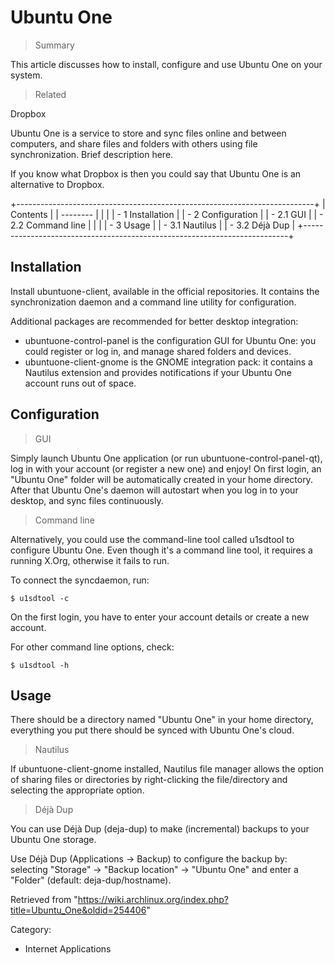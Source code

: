 Ubuntu One
==========

> Summary

This article discusses how to install, configure and use Ubuntu One on
your system.

> Related

Dropbox

Ubuntu One is a service to store and sync files online and between
computers, and share files and folders with others using file
synchronization. Brief description here.

If you know what Dropbox is then you could say that Ubuntu One is an
alternative to Dropbox.

+--------------------------------------------------------------------------+
| Contents                                                                 |
| --------                                                                 |
|                                                                          |
| -   1 Installation                                                       |
| -   2 Configuration                                                      |
|     -   2.1 GUI                                                          |
|     -   2.2 Command line                                                 |
|                                                                          |
| -   3 Usage                                                              |
|     -   3.1 Nautilus                                                     |
|     -   3.2 Déjà Dup                                                     |
+--------------------------------------------------------------------------+

Installation
------------

Install ubuntuone-client, available in the official repositories. It
contains the synchronization daemon and a command line utility for
configuration.

Additional packages are recommended for better desktop integration:

-   ubuntuone-control-panel is the configuration GUI for Ubuntu One: you
    could register or log in, and manage shared folders and devices.
-   ubuntuone-client-gnome is the GNOME integration pack: it contains a
    Nautilus extension and provides notifications if your Ubuntu One
    account runs out of space.

Configuration
-------------

> GUI

Simply launch Ubuntu One application (or run
ubuntuone-control-panel-qt), log in with your account (or register a new
one) and enjoy! On first login, an "Ubuntu One" folder will be
automatically created in your home directory. After that Ubuntu One's
daemon will autostart when you log in to your desktop, and sync files
continuously.

> Command line

Alternatively, you could use the command-line tool called u1sdtool to
configure Ubuntu One. Even though it's a command line tool, it requires
a running X.Org, otherwise it fails to run.

To connect the syncdaemon, run:

    $ u1sdtool -c

On the first login, you have to enter your account details or create a
new account.

For other command line options, check:

    $ u1sdtool -h

Usage
-----

There should be a directory named "Ubuntu One" in your home directory,
everything you put there should be synced with Ubuntu One's cloud.

> Nautilus

If ubuntuone-client-gnome installed, Nautilus file manager allows the
option of sharing files or directories by right-clicking the
file/directory and selecting the appropriate option.

> Déjà Dup

You can use Déjà Dup (deja-dup) to make (incremental) backups to your
Ubuntu One storage.

Use Déjà Dup (Applications -> Backup) to configure the backup by:
selecting "Storage" -> "Backup location" -> "Ubuntu One" and enter a
"Folder" (default: deja-dup/hostname).

Retrieved from
"https://wiki.archlinux.org/index.php?title=Ubuntu_One&oldid=254406"

Category:

-   Internet Applications
